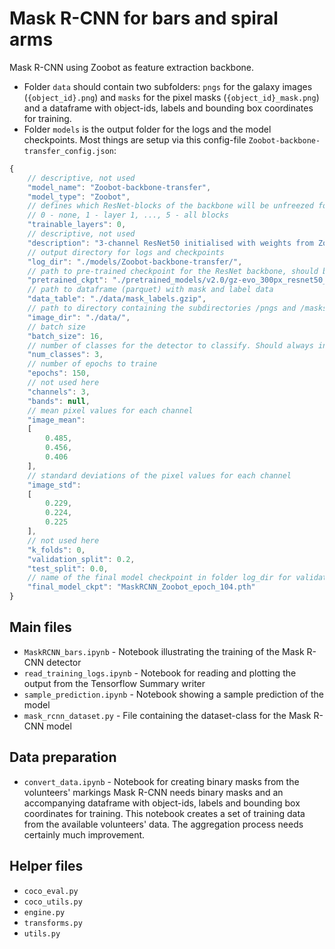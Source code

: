 # Mask R-CNN for bars and spiral arms
Mask R-CNN using Zoobot as feature extraction backbone.
* Folder `data` should contain two subfolders: `pngs` for the galaxy images (`{object_id}.png`) and `masks` for the pixel masks (`{object_id}_mask.png`) and a dataframe with object-ids, labels and bounding box coordinates for training.
* Folder `models` is the output folder for the logs and the model checkpoints.
Most things are setup via this config-file `Zoobot-backbone-transfer_config.json`:
```javascript
{
    // descriptive, not used
    "model_name": "Zoobot-backbone-transfer",
    "model_type": "Zoobot",
    // defines which ResNet-blocks of the backbone will be unfreezed for training
    // 0 - none, 1 - layer 1, ..., 5 - all blocks
    "trainable_layers": 0,
    // descriptive, not used
    "description": "3-channel ResNet50 initialised with weights from Zoobot, transfer learning mode",
    // output directory for logs and checkpoints
    "log_dir": "./models/Zoobot-backbone-transfer/",
    // path to pre-trained checkpoint for the ResNet backbone, should be a Zoobot-checkpoint
    "pretrained_ckpt": "./pretrained_models/v2.0/gz-evo_300px_resnet50_rep1_div1_seed20622/checkpoints/epoch=23-step=92160.ckpt",
    // path to dataframe (parquet) with mask and label data
    "data_table": "./data/mask_labels.gzip",
    // path to directory containing the subdirectories /pngs and /masks
    "image_dir": "./data/",
    // batch size
    "batch_size": 16,
    // number of classes for the detector to classify. Should always includes +1 for background.
    "num_classes": 3,
    // number of epochs to traine
    "epochs": 150,
    // not used here
    "channels": 3,
    "bands": null,
    // mean pixel values for each channel
    "image_mean":
    [
        0.485,
        0.456,
        0.406
    ],
    // standard deviations of the pixel values for each channel
    "image_std":
    [
        0.229,
        0.224,
        0.225
    ],
    // not used here
    "k_folds": 0,
    "validation_split": 0.2,
    "test_split": 0.0,
    // name of the final model checkpoint in folder log_dir for validation and inference
    "final_model_ckpt": "MaskRCNN_Zoobot_epoch_104.pth"
}
```
## Main files
* `MaskRCNN_bars.ipynb` - Notebook illustrating the training of the Mask R-CNN detector
* `read_training_logs.ipynb` - Notebook for reading and plotting the output from the Tensorflow Summary writer
* `sample_prediction.ipynb` - Notebook showing a sample prediction of the model
* `mask_rcnn_dataset.py` - File containing the dataset-class for the Mask R-CNN model
## Data preparation
* `convert_data.ipynb` - Notebook for creating binary masks from the volunteers' markings
Mask R-CNN needs binary masks and an accompanying dataframe with object-ids, labels and bounding box coordinates for training. This notebook creates a set of training data from the available volunteers' data.
The aggregation process needs certainly much improvement.
## Helper files
* `coco_eval.py`
* `coco_utils.py`
* `engine.py`
* `transforms.py`
* `utils.py`
